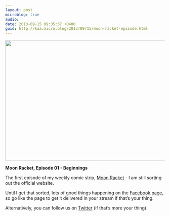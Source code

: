 ```yaml
---
layout: post
microblog: true
audio: 
date: 2013-09-15 09:35:37 +0400
guid: http://kaa.micro.blog/2013/09/15/moon-racket-episode.html
---
```

<img src="http://www.kaa.bz/uploads/2018/f38896d69d.jpg" alt="" width="840" height="382" class="alignnone size-full wp-image-242" /><p><strong>Moon Racket, Episode 01 - Beginnings</strong></p>

<p>The first episode of my weekly comic strip, <a href="http://www.moonracket.com">Moon Racket</a> - I am still sorting out the official website.</p>

<p>Until I get that sorted, lots of good things happening on the <a href="http://www.fb.com/moonracket">Facebook page</a>, so go like the page to get it delivered in your stream if that&rsquo;s your thing.</p>

<p>Alternatively, you can follow us on <a href="http://www.twitter.com/moonracket">Twitter</a> (if that&rsquo;s more your thing).</p>
